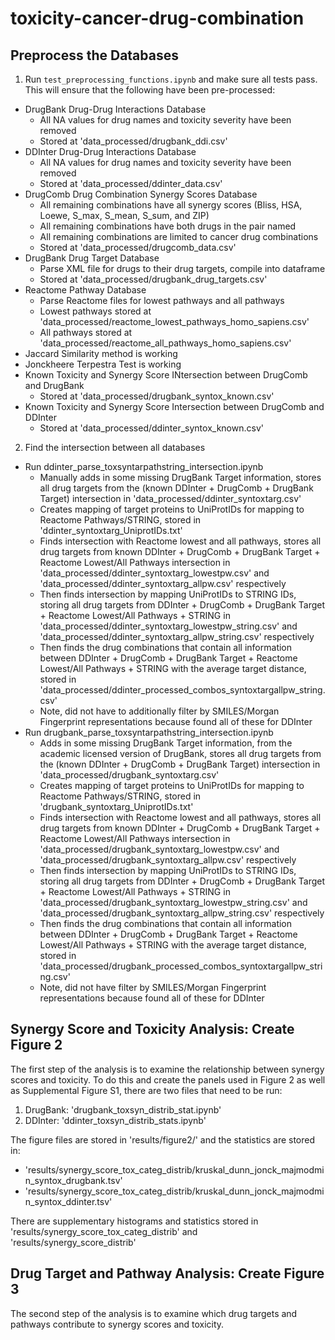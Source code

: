 # toxicity-cancer-drug-combination

## Preprocess the Databases ##

1. Run `test_preprocessing_functions.ipynb` and make sure all tests pass. This will ensure that the following have been pre-processed:
- DrugBank Drug-Drug Interactions Database
    - All NA values for drug names and toxicity severity have been removed
    - Stored at 'data_processed/drugbank_ddi.csv'
- DDInter Drug-Drug Interactions Database
    - All NA values for drug names and toxicity severity have been removed
    - Stored at 'data_processed/ddinter_data.csv'
- DrugComb Drug Combination Synergy Scores Database
    - All remaining combinations have all synergy scores (Bliss, HSA, Loewe, S_max, S_mean, S_sum, and ZIP)
    - All remaining combinations have both drugs in the pair named
    - All remaining combinations are limited to cancer drug combinations
    - Stored at 'data_processed/drugcomb_data.csv'
- DrugBank Drug Target Database
    - Parse XML file for drugs to their drug targets, compile into dataframe
    - Stored at 'data_processed/drugbank_drug_targets.csv'
- Reactome Pathway Database
    - Parse Reactome files for lowest pathways and all pathways
    - Lowest pathways stored at 'data_processed/reactome_lowest_pathways_homo_sapiens.csv'
    - All pathways stored at 'data_processed/reactome_all_pathways_homo_sapiens.csv'
- Jaccard Similarity method is working
- Jonckheere Terpestra Test is working
- Known Toxicity and Synergy Score INtersection between DrugComb and DrugBank
    - Stored at 'data_processed/drugbank_syntox_known.csv'
- Known Toxicity and Synergy Score Intersection between DrugComb and DDInter
    - Stored at 'data_processed/ddinter_syntox_known.csv'

2. Find the intersection between all databases
- Run ddinter_parse_toxsyntarpathstring_intersection.ipynb
    - Manually adds in some missing DrugBank Target information, stores all drug targets from the (known DDInter + DrugComb + DrugBank Target) intersection in 'data_processed/ddinter_syntoxtarg.csv'
    - Creates mapping of target proteins to UniProtIDs for mapping to Reactome Pathways/STRING, stored in 'ddinter_syntoxtarg_UniprotIDs.txt'
    - Finds intersection with Reactome lowest and all pathways, stores all drug targets from known DDInter + DrugComb + DrugBank Target + Reactome Lowest/All Pathways intersection in 'data_processed/ddinter_syntoxtarg_lowestpw.csv' and 'data_processed/ddinter_syntoxtarg_allpw.csv' respectively
    - Then finds intersection by mapping UniProtIDs to STRING IDs, storing all drug targets from DDInter + DrugComb + DrugBank Target + Reactome Lowest/All Pathways + STRING in 'data_processed/ddinter_syntoxtarg_lowestpw_string.csv' and 'data_processed/ddinter_syntoxtarg_allpw_string.csv' respectively
    - Then finds the drug combinations that contain all information between DDInter + DrugComb + DrugBank Target + Reactome Lowest/All Pathways + STRING with the average target distance, stored in 'data_processed/ddinter_processed_combos_syntoxtargallpw_string.csv'
    - Note, did not have to additionally filter by SMILES/Morgan Fingerprint representations because found all of these for DDInter
- Run drugbank_parse_toxsyntarpathstring_intersection.ipynb
    - Adds in some missing DrugBank Target information, from the academic licensed version of DrugBank, stores all drug targets from the (known DDInter + DrugComb + DrugBank Target) intersection in 'data_processed/drugbank_syntoxtarg.csv'
    - Creates mapping of target proteins to UniProtIDs for mapping to Reactome Pathways/STRING, stored in 'drugbank_syntoxtarg_UniprotIDs.txt'
    - Finds intersection with Reactome lowest and all pathways, stores all drug targets from known DDInter + DrugComb + DrugBank Target + Reactome Lowest/All Pathways intersection in 'data_processed/drugbank_syntoxtarg_lowestpw.csv' and 'data_processed/drugbank_syntoxtarg_allpw.csv' respectively
    - Then finds intersection by mapping UniProtIDs to STRING IDs, storing all drug targets from DDInter + DrugComb + DrugBank Target + Reactome Lowest/All Pathways + STRING in 'data_processed/drugbank_syntoxtarg_lowestpw_string.csv' and 'data_processed/drugbank_syntoxtarg_allpw_string.csv' respectively
    - Then finds the drug combinations that contain all information between DDInter + DrugComb + DrugBank Target + Reactome Lowest/All Pathways + STRING with the average target distance, stored in 'data_processed/drugbank_processed_combos_syntoxtargallpw_string.csv'
    - Note, did not have filter by SMILES/Morgan Fingerprint representations because found all of these for DDInter

## Synergy Score and Toxicity Analysis: Create Figure 2 ##

The first step of the analysis is to examine the relationship between synergy scores and toxicity. To do this and create the panels used in Figure 2 as well as Supplemental Figure S1, there are two files that need to be run:
1. DrugBank: 'drugbank_toxsyn_distrib_stat.ipynb'
2. DDInter: 'ddinter_toxsyn_distrib_stats.ipynb'

The figure files are stored in 'results/figure2/' and the statistics are stored in:
- 'results/synergy_score_tox_categ_distrib/kruskal_dunn_jonck_majmodmin_syntox_drugbank.tsv'
- 'results/synergy_score_tox_categ_distrib/kruskal_dunn_jonck_majmodmin_syntox_ddinter.tsv'

There are supplementary histograms and statistics stored in 'results/synergy_score_tox_categ_distrib' and 'results/synergy_score_distrib'

## Drug Target and Pathway Analysis: Create Figure 3 ##

The second step of the analysis is to examine which drug targets and pathways contribute to synergy scores and toxicity.